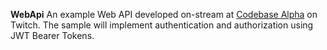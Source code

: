 **WebApi**
An example Web API developed on-stream at [Codebase Alpha](https://twitch.tv\codebasealpha) on Twitch. The sample will implement authentication and authorization using JWT Bearer Tokens.

